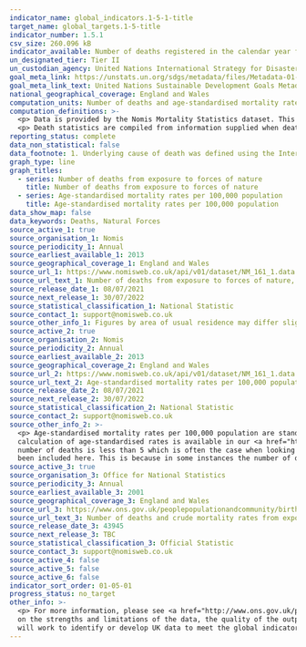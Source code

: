 ```yaml
---
indicator_name: global_indicators.1-5-1-title
target_name: global_targets.1-5-title
indicator_number: 1.5.1
csv_size: 260.096 kB
indicator_available: Number of deaths registered in the calendar year from exposure to forces of nature in England and Wales
un_designated_tier: Tier II
un_custodian_agency: United Nations International Strategy for Disaster Reduction (UNISDR)
goal_meta_link: https://unstats.un.org/sdgs/metadata/files/Metadata-01-05-01.pdf
goal_meta_link_text: United Nations Sustainable Development Goals Metadata (PDF 224 KB)
national_geographical_coverage: England and Wales
computation_units: Number of deaths and age-standardised mortality rates per 100,000 population
computation_definitions: >-
  <p> Data is provided by the Nomis Mortality Statistics dataset. This dataset provides mortality statistics for England and Wales, broken down by calendar year, sex and underlying cause of death (classified using ICD10, the International Classification of Diseases, 10th revision). </p>
  <p> Death statistics are compiled from information supplied when deaths are certified and registered as part of civil registration, a legal requirement. </p>
reporting_status: complete
data_non_statistical: false
data_footnote: 1. Underlying cause of death was defined using the International Classification of Diseases, Tenth Revision (ICD-10) codes X30 to X39. 2. Figures are for persons resident in England and Wales
graph_type: line
graph_titles:
  - series: Number of deaths from exposure to forces of nature
    title: Number of deaths from exposure to forces of nature
  - series: Age-standardised mortality rates per 100,000 population
    title: Age-standardised mortality rates per 100,000 population
data_show_map: false
data_keywords: Deaths, Natural Forces
source_active_1: true
source_organisation_1: Nomis
source_periodicity_1: Annual
source_earliest_available_1: 2013
source_geographical_coverage_1: England and Wales
source_url_1: https://www.nomisweb.co.uk/api/v01/dataset/NM_161_1.data.csv?geography=2092957715,2092957699,2092957700,2092957703,2092957716&cause_of_death=0,12430...12439&gender=0...2&age=0&measure=1&measures=20100
source_url_text_1: Number of deaths from exposure to forces of nature, England and Wales from 2013 to 2020
source_release_date_1: 08/07/2021
source_next_release_1: 30/07/2022
source_statistical_classification_1: National Statistic
source_contact_1: support@nomisweb.co.uk
source_other_info_1: Figures by area of usual residence may differ slightly to other published figures available on the ONS website. This is because the boundary files used to derive geography information (National Statistics Postcode Lookup (NSPL)) are updated quarterly which can result in small differences.
source_active_2: true
source_organisation_2: Nomis
source_periodicity_2: Annual
source_earliest_available_2: 2013
source_geographical_coverage_2: England and Wales
source_url_2: https://www.nomisweb.co.uk/api/v01/dataset/NM_161_1.data.csv?geography=2092957703&cause_of_death=0,2510&gender=0...2&age=0&measure=2&measures=20100
source_url_text_2: Age-standardised mortality rates per 100,000 population from exposure to forces of nature, England and Wales from 2013 to 2020
source_release_date_2: 08/07/2021
source_next_release_2: 30/07/2022
source_statistical_classification_2: National Statistic
source_contact_2: support@nomisweb.co.uk
source_other_info_2: >-
  <p> Age-standardised mortality rates per 100,000 population are standardised to the 2013 European Standard Population. Age-standardised rates are used to allow comparison between populations which may contain different proportions of people of different ages. More information on the
  calculation of age-standardised rates is available in our <a href="https://www.ons.gov.uk/peoplepopulationandcommunity/birthsdeathsandmarriages/deaths/methodologies/userguidetomortalitystatisticsjuly2017">User Guide to Mortality Statistics</a> </p> <p> Rates are suppressed when the
  number of deaths is less than 5 which is often the case when looking at mid-level super output area data or looking at detailed cause of death. The source data contains separate death rates per 100,000 population for England and for Wales, and death rates by cause of death which have not
  been included here. This is because in some instances the number of deaths are very small (less than 10), meaning the rate is statistically unreliable.</p>
source_active_3: true
source_organisation_3: Office for National Statistics
source_periodicity_3: Annual
source_earliest_available_3: 2001
source_geographical_coverage_3: England and Wales
source_url_3: https://www.ons.gov.uk/peoplepopulationandcommunity/birthsdeathsandmarriages/deaths/adhocs/11640numberofdeathsandcrudemortalityratesfromexposuretoforcesofnatureenglandandwales2001to2018
source_url_text_3: Number of deaths and crude mortality rates from exposure to forces of nature, England and Wales - 2001 to 2018
source_release_date_3: 43945
source_next_release_3: TBC
source_statistical_classification_3: Official Statistic
source_contact_3: support@nomisweb.co.uk
source_active_4: false
source_active_5: false
source_active_6: false
indicator_sort_order: 01-05-01
progress_status: no_target
other_info: >-
  <p> For more information, please see <a href="http://www.ons.gov.uk/peoplepopulationandcommunity/birthsdeathsandmarriages/deaths/qmis/mortalitystatisticsinenglandandwalesqmi">Nomis Mortality Statistics Quality and Methodology Information</a>. This document contains important information
  on the strengths and limitations of the data, the quality of the output including the accuracy of the data, how it compares with related data, uses and users and how the output was created.</p> This indicator is being used as an approximation of the UN SDG Indicator. Where possible, we
  will work to identify or develop UK data to meet the global indicator specification. This indicator has been identified in collaboration with topic experts.
---
```

